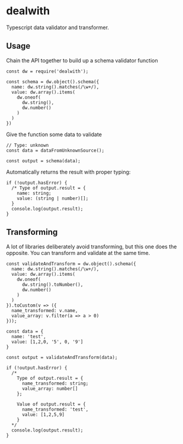 # dealwith

Typescript data validator and transformer.

## Usage

Chain the API together to build up a schema validator function

```
const dw = require('dealwith');

const schema = dw.object().schema({
  name: dw.string().matches(/\w+/),
  value: dw.array().items(
    dw.oneof(
      dw.string(),
      dw.number()
    )
  )
})
```

Give the function some data to validate

```
// Type: unknown
const data = dataFromUnknownSource();

const output = schema(data);
```

Automatically returns the result with proper typing:

```
if (!output.hasError) {
  /* Type of output.result = {
    name: string;
    value: (string | number)[];
  }
  console.log(output.result);
}
```

## Transforming

A lot of libraries deliberately avoid transforming, but this one does the opposite. You can transform and validate at the same time.

```
const validateAndTransform = dw.object().schema({
  name: dw.string().matches(/\w+/),
  value: dw.array().items(
    dw.oneof(
      dw.string().toNumber(),
      dw.number()
    )
  )
}).toCustom(v => ({
  name_transformed: v.name,
  value_array: v.filter(a => a > 0)
}));

const data = {
  name: 'test',
  value: [1,2,0, '5', 0, '9']
}

const output = validateAndTransform(data);

if (!output.hasError) {
  /*
    Type of output.result = {
      name_transformed: string;
      value_array: number[]
    };

    Value of output.result = {
      name_transformed: 'test',
      value: [1,2,5,9]
    }
  */
  console.log(output.result);
}
```